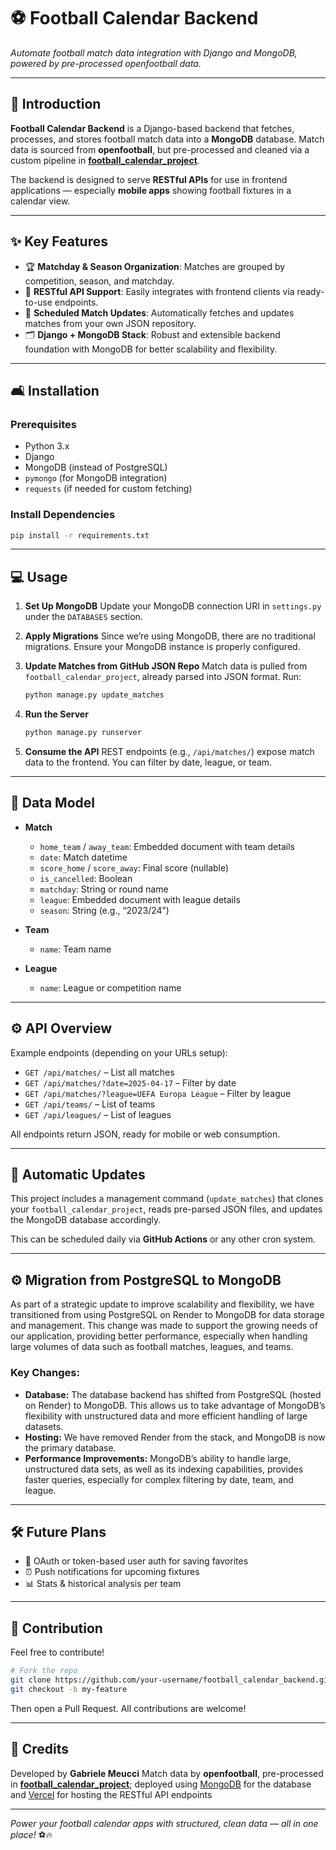 # ⚽ Football Calendar Backend

*Automate football match data integration with Django and MongoDB, powered by pre-processed openfootball data.*

---

## 🚀 Introduction

**Football Calendar Backend** is a Django-based backend that fetches, processes, and stores football match data into a **MongoDB** database.
Match data is sourced from **openfootball**, but pre-processed and cleaned via a custom pipeline in [**football\_calendar\_project**](https://github.com/walele993/football_calendar_project).

The backend is designed to serve **RESTful APIs** for use in frontend applications — especially **mobile apps** showing football fixtures in a calendar view.

---

## ✨ Key Features

* 🏆 **Matchday & Season Organization**: Matches are grouped by competition, season, and matchday.
* 📅 **RESTful API Support**: Easily integrates with frontend clients via ready-to-use endpoints.
* 🔄 **Scheduled Match Updates**: Automatically fetches and updates matches from your own JSON repository.
* 🗂️ **Django + MongoDB Stack**: Robust and extensible backend foundation with MongoDB for better scalability and flexibility.

---

## 🛋️ Installation

### Prerequisites

* Python 3.x
* Django
* MongoDB (instead of PostgreSQL)
* `pymongo` (for MongoDB integration)
* `requests` (if needed for custom fetching)

### Install Dependencies

```bash
pip install -r requirements.txt
```

---

## 💻 Usage

1. **Set Up MongoDB**
   Update your MongoDB connection URI in `settings.py` under the `DATABASES` section.

2. **Apply Migrations**
   Since we’re using MongoDB, there are no traditional migrations. Ensure your MongoDB instance is properly configured.

3. **Update Matches from GitHub JSON Repo**
   Match data is pulled from `football_calendar_project`, already parsed into JSON format.
   Run:

   ```bash
   python manage.py update_matches
   ```

4. **Run the Server**

   ```bash
   python manage.py runserver
   ```

5. **Consume the API**
   REST endpoints (e.g., `/api/matches/`) expose match data to the frontend.
   You can filter by date, league, or team.

---

## 🧠 Data Model

* **Match**

  * `home_team` / `away_team`: Embedded document with team details
  * `date`: Match datetime
  * `score_home` / `score_away`: Final score (nullable)
  * `is_cancelled`: Boolean
  * `matchday`: String or round name
  * `league`: Embedded document with league details
  * `season`: String (e.g., “2023/24”)

* **Team**

  * `name`: Team name

* **League**

  * `name`: League or competition name

---

## ⚙️ API Overview

Example endpoints (depending on your URLs setup):

* `GET /api/matches/` – List all matches
* `GET /api/matches/?date=2025-04-17` – Filter by date
* `GET /api/matches/?league=UEFA Europa League` – Filter by league
* `GET /api/teams/` – List of teams
* `GET /api/leagues/` – List of leagues

All endpoints return JSON, ready for mobile or web consumption.

---

## 🔁 Automatic Updates

This project includes a management command (`update_matches`) that clones your `football_calendar_project`,
reads pre-parsed JSON files, and updates the MongoDB database accordingly.

This can be scheduled daily via **GitHub Actions** or any other cron system.

---

## ⚙️ Migration from PostgreSQL to MongoDB

As part of a strategic update to improve scalability and flexibility, we have transitioned from using PostgreSQL on Render to MongoDB for data storage and management. This change was made to support the growing needs of our application, providing better performance, especially when handling large volumes of data such as football matches, leagues, and teams.

### Key Changes:

* **Database:** The database backend has shifted from PostgreSQL (hosted on Render) to MongoDB. This allows us to take advantage of MongoDB’s flexibility with unstructured data and more efficient handling of large datasets.
* **Hosting:** We have removed Render from the stack, and MongoDB is now the primary database.
* **Performance Improvements:** MongoDB’s ability to handle large, unstructured data sets, as well as its indexing capabilities, provides faster queries, especially for complex filtering by date, team, and league.

---

## 🛠 Future Plans

* 📲 OAuth or token-based user auth for saving favorites
* ⏰ Push notifications for upcoming fixtures
* 📊 Stats & historical analysis per team

---

## 🏅 Contribution

Feel free to contribute!

```bash
# Fork the repo
git clone https://github.com/your-username/football_calendar_backend.git
git checkout -b my-feature
```

Then open a Pull Request. All contributions are welcome!

---

## 👤 Credits

Developed by **Gabriele Meucci**
Match data by **openfootball**, pre-processed in [**football\_calendar\_project**](https://github.com/walele993/football_calendar_project); deployed using [MongoDB](https://www.mongodb.com) for the database and [Vercel](https://vercel.com) for hosting the RESTful API endpoints

---

*Power your football calendar apps with structured, clean data — all in one place!* ⚽🔥
